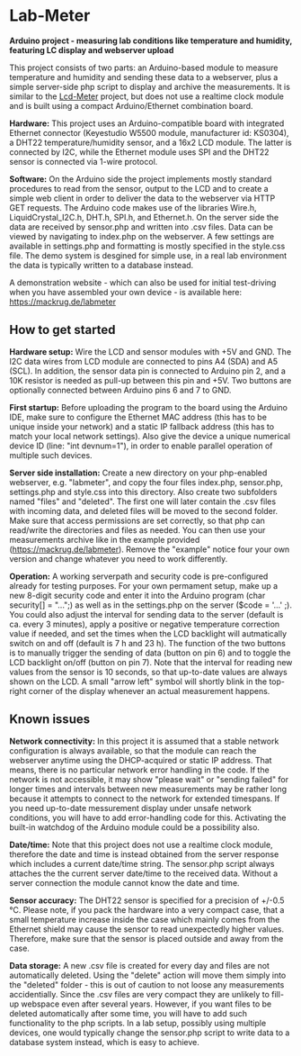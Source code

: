 # Lab-Meter
<b>Arduino project - measuring lab conditions like temperature and humidity, featuring LC display and webserver upload</b>

This project consists of two parts: an Arduino-based module to measure temperature and humidity and sending these data to a webserver, plus a simple server-side php script to display and archive the measurements. It is similar to the <a href=https://github.com/DKR-HIPS/lcdmeter/>Lcd-Meter</a> project, but does not use a realtime clock module and is built using a compact Arduino/Ethernet combination board.

<b>Hardware:</b>
This project uses an Arduino-compatible board with integrated Ethernet connector (Keyestudio W5500 module, manufacturer id: KS0304), a DHT22 temperature/humidity sensor, and a 16x2 LCD module. The latter is connected by I2C, while the Ethernet module uses SPI and the DHT22 sensor is connected via 1-wire protocol.

<b>Software:</b>
On the Arduino side the project implements mostly standard procedures to read from the sensor, output to the LCD and to create a simple web client in order to deliver the data to the webserver via HTTP GET requests. The Arduino code makes use of the libraries Wire.h, LiquidCrystal_I2C.h, DHT.h, SPI.h, and Ethernet.h.
On the server side the data are received by sensor.php and written into .csv files. Data can be viewed by navigating to index.php on the webserver. A few settings are available in settings.php and formatting is mostly specified in the style.css file. The demo system is desgined for simple use, in a real lab environment the data is typically written to a database instead. 

A demonstration website - which can also be used for initial test-driving when you have assembled your own device - is available here: https://mackrug.de/labmeter

## How to get started

<b>Hardware setup:</b> Wire the LCD and sensor modules with +5V and GND. The I2C data wires from LCD module are connected to pins A4 (SDA) and A5 (SCL). In addition, the sensor data pin is connected to Arduino pin 2, and a 10K resistor is needed as pull-up between this pin and +5V. Two buttons are optionally connected between Arduino pins 6 and 7 to GND.

<b>First startup:</b> Before uploading the program to the board using the Arduino IDE, make sure to configure the Ethernet MAC address (this has to be unique inside your network) and a static IP fallback address (this has to match your local network settings). Also give the device a unique numerical device ID (line: "int devnum=1"), in order to enable parallel operation of multiple such devices.

<b>Server side installation:</b> Create a new directory on your php-enabled webserver, e.g. "labmeter", and copy the four files index.php, sensor.php, settings.php and style.css into this directory. Also create two subfolders named "files" and "deleted". The first one will later contain the .csv files with incoming data, and deleted files will be moved to the second folder. Make sure that access permissions are set correctly, so that php can read/write the directories and files as needed. You can then use your measurements archive like in the example provided (https://mackrug.de/labmeter). Remove the "example" notice four your own version and change whatever you need to work differently.

<b>Operation:</b> A working serverpath and security code is pre-configured already for testing purposes. For your own permament setup, make up a new 8-digit security code and enter it into the Arduino program (char security[] = "...";) as well as in the settings.php on the server ($code = '...' ;). You could also adjust the interval for sending data to the server (default is ca. every 3 minutes), apply a positive or negative temperature correction value if needed, and set the times when the LCD backlight will autmatically switch on and off (default is 7 h and 23 h). The function of the two buttons is to manually trigger the sending of data (button on pin 6) and to toggle the LCD backlight on/off (button on pin 7). Note that the interval for reading new values from the sensor is 10 seconds, so that up-to-date values are always shown on the LCD. A small "arrow left" symbol will shortly blink in the top-right corner of the display whenever an actual measurement happens.

## Known issues

<b>Network connectivity:</b> In this project it is assumed that a stable network configuration is always available, so that the module can reach the webserver anytime using the DHCP-acquired or static IP address. That means, there is no particular network error handling in the code. If the network is not accessible, it may show "please wait" or "sending failed" for longer times and intervals between new measurements may be rather long because it attempts to connect to the network for extended timespans. If you need up-to-date messurement display under unsafe network conditions, you will have to add error-handling code for this. Activating the built-in watchdog of the Arduino module could be a possibility also.

<b>Date/time:</b> Note that this project does not use a realtime clock module, therefore the date and time is instead obtained from the server response which includes a current date/time string. The sensor.php script always attaches the the current server date/time to the received data. Without a server connection the module cannot know the date and time.

<b>Sensor accuracy:</b> The DHT22 sensor is specified for a precision of +/-0.5 °C. Please note, if you pack the hardware into a very compact case, that a small temperature increase inside the case which mainly comes from the Ethernet shield may cause the sensor to read unexpectedly higher values. Therefore, make sure that the sensor is placed outside and away from the case.

<b>Data storage:</b> A new .csv file is created for every day and files are not automatically deleted. Using the "delete" action will move them simply into the "deleted" folder - this is out of caution to not loose any measurements accidentially. Since the .csv files are very compact they are unlikely to fill-up webspace even after several years. However, if you want files to be deleted automatically after some time, you will have to add such functionality to the php scripts. In a lab setup, possibly using multiple devices, one would typically change the sensor.php script to write data to a database system instead, which is easy to achieve.
